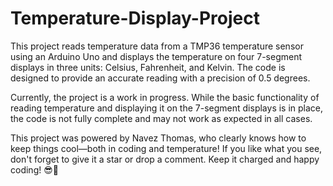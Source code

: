 # Temperature-Display-Project
This project reads temperature data from a TMP36 temperature sensor using an Arduino Uno and displays the temperature on four 7-segment displays in three units: Celsius, Fahrenheit, and Kelvin. The code is designed to provide an accurate reading with a precision of 0.5 degrees.

Currently, the project is a work in progress. While the basic functionality of reading temperature and displaying it on the 7-segment displays is in place, the code is not fully complete and may not work as expected in all cases.

This project was powered by Navez Thomas, who clearly knows how to keep things cool—both in coding and temperature! If you like what you see, don't forget to give it a star or drop a comment. Keep it charged and happy coding! 😎🔋
